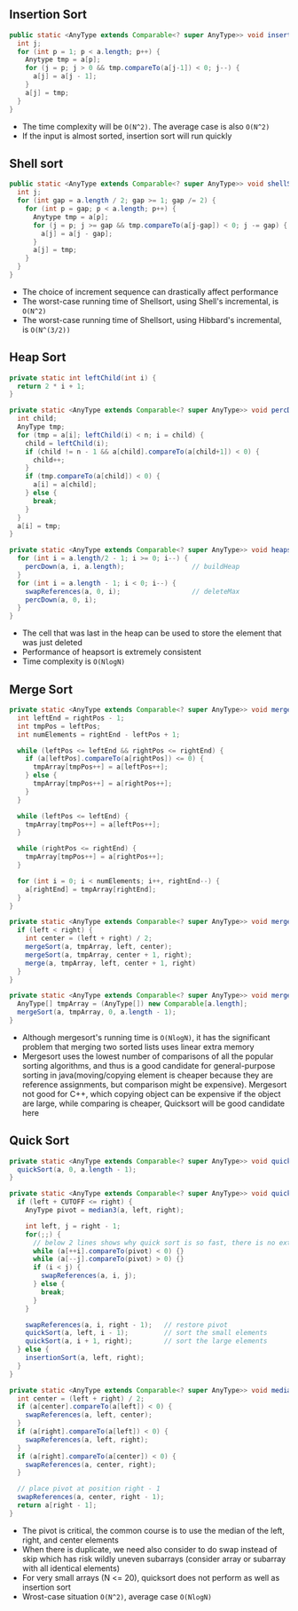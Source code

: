 ## Insertion Sort

```java
public static <AnyType extends Comparable<? super AnyType>> void insertionSort(AnyType[] a) {
  int j;
  for (int p = 1; p < a.length; p++) {
    Anytype tmp = a[p];
    for (j = p; j > 0 && tmp.compareTo(a[j-1]) < 0; j--) {
      a[j] = a[j - 1];
    }
    a[j] = tmp;
  }
}
```

- The time complexity will be `O(N^2)`. The average case is also `O(N^2)`
- If the input is almost sorted, insertion sort will run quickly

## Shell sort

```java
public static <AnyType extends Comparable<? super AnyType>> void shellSort(AnyType[] a) {
  int j;
  for (int gap = a.length / 2; gap >= 1; gap /= 2) {
    for (int p = gap; p < a.length; p++) {
      Anytype tmp = a[p];
      for (j = p; j >= gap && tmp.compareTo(a[j-gap]) < 0; j -= gap) {
        a[j] = a[j - gap];
      }
      a[j] = tmp;
    }
  }
}
```

- The choice of increment sequence can drastically affect performance
- The worst-case running time of Shellsort, using Shell's incremental, is `O(N^2)`
- The worst-case running time of Shellsort, using Hibbard's incremental, is `O(N^(3/2))`

## Heap Sort

```java
private static int leftChild(int i) {
  return 2 * i + 1;
}

private static <AnyType extends Comparable<? super AnyType>> void percDown(AnyType[] a, int i, int n) {
  int child;
  AnyType tmp;
  for (tmp = a[i]; leftChild(i) < n; i = child) {
    child = leftChild(i);
    if (child != n - 1 && a[child].compareTo(a[child+1]) < 0) {
      child++;
    }
    if (tmp.compareTo(a[child]) < 0) {
      a[i] = a[child];
    } else {
      break;
    }
  }
  a[i] = tmp;
}

private static <AnyType extends Comparable<? super AnyType>> void heapsort(AnyType[] a) {
  for (int i = a.length/2 - 1; i >= 0; i--) {
    percDown(a, i, a.length);                 // buildHeap
  }
  for (int i = a.length - 1; i < 0; i--) {
    swapReferences(a, 0, i);                  // deleteMax
    percDown(a, 0, i);
  }
}
```

- The cell that was last in the heap can be used to store the element that was just deleted
- Performance of heapsort is extremely consistent
- Time complexity is `O(NlogN)`

## Merge Sort

```java
private static <AnyType extends Comparable<? super AnyType>> void merge(AnyType[] a, AnyType[] tmpArray, int leftPos, int rightPos, int rightEnd) {
  int leftEnd = rightPos - 1;
  int tmpPos = leftPos;
  int numElements = rightEnd - leftPos + 1;

  while (leftPos <= leftEnd && rightPos <= rightEnd) {
    if (a[leftPos].compareTo(a[rightPos]) <= 0) {
      tmpArray[tmpPos++] = a[leftPos++];
    } else {
      tmpArray[tmpPos++] = a[rightPos++];
    }
  }

  while (leftPos <= leftEnd) {
    tmpArray[tmpPos++] = a[leftPos++];
  }

  while (rightPos <= rightEnd) {
    tmpArray[tmpPos++] = a[rightPos++];
  }

  for (int i = 0; i < numElements; i++, rightEnd--) {
    a[rightEnd] = tmpArray[rightEnd];
  }
}

private static <AnyType extends Comparable<? super AnyType>> void mergeSort(AnyType[] a, AnyType[] tmpArray, int left, int right) {
  if (left < right) {
    int center = (left + right) / 2;
    mergeSort(a, tmpArray, left, center);
    mergeSort(a, tmpArray, center + 1, right);
    merge(a, tmpArray, left, center + 1, right)
  }
}

private static <AnyType extends Comparable<? super AnyType>> void mergeSort(AnyType[] a) {
  AnyType[] tmpArray = (AnyType[]) new Comparable[a.length];
  mergeSort(a, tmpArray, 0, a.length - 1);
}
```

- Although mergesort's running time is `O(NlogN)`, it has the significant problem that merging two sorted lists uses linear extra memory
- Mergesort uses the lowest number of comparisons of all the popular sorting algorithms, and thus is a good candidate for general-purpose sorting in java(moving/copying element is cheaper because they are reference assignments, but comparison might be expensive). Mergesort not good for C++, which copying object can be expensive if the object are large, while comparing is cheaper, Quicksort will be good candidate here


## Quick Sort

```java
private static <AnyType extends Comparable<? super AnyType>> void quickSort(AnyType[] a) {
  quickSort(a, 0, a.length - 1);
}

private static <AnyType extends Comparable<? super AnyType>> void quickSort(AnyType[] a, int left, int right) {
  if (left + CUTOFF <= right) {
    AnyType pivot = median3(a, left, right);

    int left, j = right - 1;
    for(;;) {
      // below 2 lines shows why quick sort is so fast, there is no extra juggling as there is in mergesort
      while (a[++i].compareTo(pivot) < 0) {}
      while (a[--j].compareTo(pivot) > 0) {}
      if (i < j) {
        swapReferences(a, i, j);
      } else {
        break;
      }
    }

    swapReferences(a, i, right - 1);   // restore pivot
    quickSort(a, left, i - 1);         // sort the small elements
    quickSort(a, i + 1, right);        // sort the large elements
  } else {
    insertionSort(a, left, right);
  }
}

private static <AnyType extends Comparable<? super AnyType>> void median3(AnyType[] a, int left, int right) {
  int center = (left + right) / 2;
  if (a[center].compareTo(a[left]) < 0) {
    swapReferences(a, left, center);
  }
  if (a[right].compareTo(a[left]) < 0) {
    swapReferences(a, left, right);
  }
  if (a[right].compareTo(a[center]) < 0) {
    swapReferences(a, center, right);
  }

  // place pivot at position right - 1
  swapReferences(a, center, right - 1);
  return a[right - 1];
}
```

- The pivot is critical, the common course is to use the median of the left, right, and center elements
- When there is duplicate, we need also consider to do swap instead of skip which has risk wildly uneven subarrays (consider array or subarray with all identical elements)
- For very small arrays (N <= 20), quicksort does not perform as well as insertion sort
- Wrost-case situation `O(N^2)`, average case `O(NlogN)`
